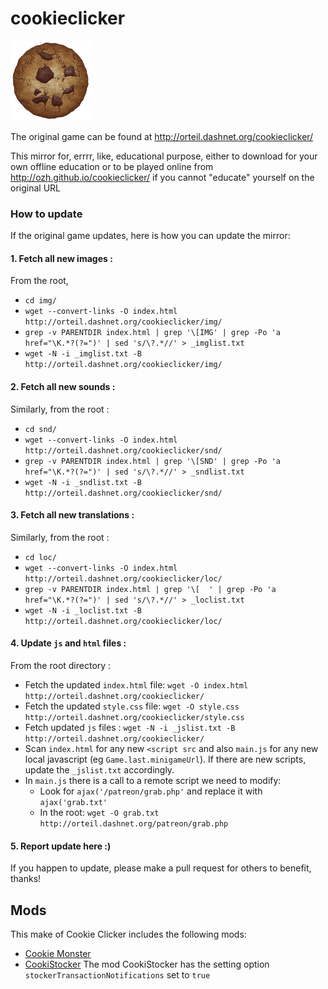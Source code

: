 # cookieclicker

<img src="img/perfectCookie.png" width="128">

The original game can be found at http://orteil.dashnet.org/cookieclicker/

This mirror for, errrr, like, educational purpose, either to download for your own offline education or to be played online from http://ozh.github.io/cookieclicker/ if you cannot "educate" yourself on the original URL

### How to update

If the original game updates, here is how you can update the mirror:

#### 1. Fetch all new images :

From the root,

-   `cd img/`
-   `wget --convert-links -O index.html http://orteil.dashnet.org/cookieclicker/img/`
-   `grep -v PARENTDIR index.html | grep '\[IMG' | grep -Po 'a href="\K.*?(?=")' | sed 's/\?.*//' > _imglist.txt`
-   `wget -N -i _imglist.txt -B http://orteil.dashnet.org/cookieclicker/img/`

#### 2. Fetch all new sounds :

Similarly, from the root :

-   `cd snd/`
-   `wget --convert-links -O index.html http://orteil.dashnet.org/cookieclicker/snd/`
-   `grep -v PARENTDIR index.html | grep '\[SND' | grep -Po 'a href="\K.*?(?=")' | sed 's/\?.*//' > _sndlist.txt`
-   `wget -N -i _sndlist.txt -B http://orteil.dashnet.org/cookieclicker/snd/`

#### 3. Fetch all new translations :

Similarly, from the root :

-   `cd loc/`
-   `wget --convert-links -O index.html http://orteil.dashnet.org/cookieclicker/loc/`
-   `grep -v PARENTDIR index.html | grep '\[  ' | grep -Po 'a href="\K.*?(?=")' | sed 's/\?.*//' > _loclist.txt`
-   `wget -N -i _loclist.txt -B http://orteil.dashnet.org/cookieclicker/loc/`

#### 4. Update `js` and `html` files :

From the root directory :

-   Fetch the updated `index.html` file: `wget -O index.html http://orteil.dashnet.org/cookieclicker/`
-   Fetch the updated `style.css` file: `wget -O style.css http://orteil.dashnet.org/cookieclicker/style.css`
-   Fetch updated `js` files : `wget -N -i _jslist.txt -B http://orteil.dashnet.org/cookieclicker/`
-   Scan `index.html` for any new `<script src` and also `main.js` for any new local javascript (eg `Game.last.minigameUrl`). If there are new scripts, update the `_jslist.txt` accordingly.
-   In `main.js` there is a call to a remote script we need to modify:
    -   Look for `ajax('/patreon/grab.php'` and replace it with `ajax('grab.txt'`
    -   In the root: `wget -O grab.txt http://orteil.dashnet.org/patreon/grab.php`

#### 5. Report update here :)

If you happen to update, please make a pull request for others to benefit, thanks!

## Mods

This make of Cookie Clicker includes the following mods:

-   [Cookie Monster](https://github.com/CookieMonsterTeam/CookieMonster "Cookie Monster")
-   [CookiStocker](https://steamcommunity.com/sharedfiles/filedetails/?id=2599187047 "CookiStocker")
    The mod CookiStocker has the setting option `stockerTransactionNotifications` set to `true`
